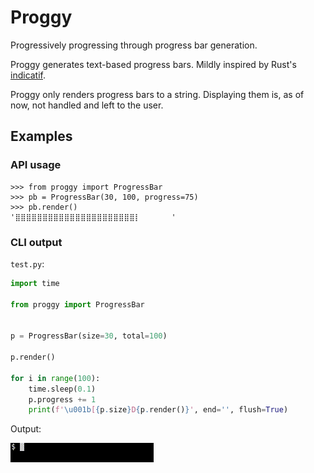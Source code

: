 Proggy
======

Progressively progressing through progress bar generation.

Proggy generates text-based progress bars. Mildly inspired by Rust's
[indicatif](https://github.com/mitsuhiko/indicatif).

Proggy only renders progress bars to a string. Displaying them is, as of now,
not handled and left to the user.

Examples
--------

### API usage

```
>>> from proggy import ProgressBar
>>> pb = ProgressBar(30, 100, progress=75)
>>> pb.render()
'⣿⣿⣿⣿⣿⣿⣿⣿⣿⣿⣿⣿⣿⣿⣿⣿⣿⣿⣿⣿⣿⣿⡇       '
```

### CLI output

`test.py`:
```python
import time

from proggy import ProgressBar


p = ProgressBar(size=30, total=100)

p.render()

for i in range(100):
    time.sleep(0.1)
    p.progress += 1
    print(f'\u001b[{p.size}D{p.render()}', end='', flush=True)
```

Output:

![test.py output](gif/test.gif)

